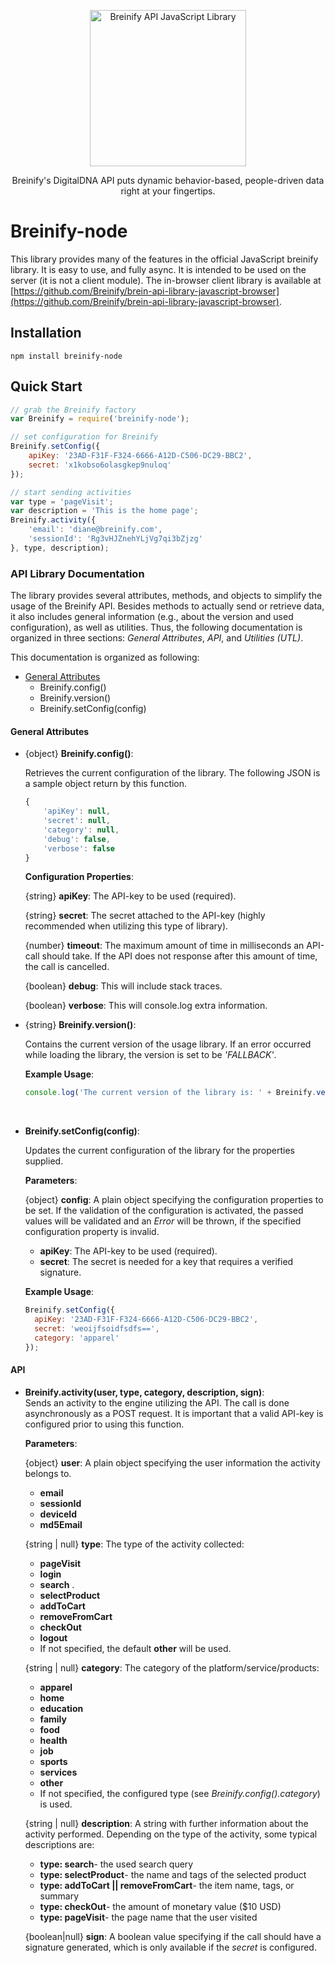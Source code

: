 <p align="center">
  <img src="https://www.breinify.com/img/Breinify_logo.png" alt="Breinify API JavaScript Library" width="250">
</p>

<p align="center">
Breinify's DigitalDNA API puts dynamic behavior-based, people-driven data right at your fingertips.
</p>

Breinify-node
=============

This library provides many of the features in the official JavaScript breinify library.  It is easy to use, and fully async. It is intended to be used on the server (it is not a client module). The in-browser client library is available
at [https://github.com/Breinify/brein-api-library-javascript-browser](https://github.com/Breinify/brein-api-library-javascript-browser).

Installation
------------

    npm install breinify-node

Quick Start
-----------

```javascript
// grab the Breinify factory
var Breinify = require('breinify-node');

// set configuration for Breinify
Breinify.setConfig({
    apiKey: '23AD-F31F-F324-6666-A12D-C506-DC29-BBC2',
    secret: 'x1kobso6olasgkep9nuloq'
});

// start sending activities
var type = 'pageVisit';
var description = 'This is the home page';
Breinify.activity({ 
    'email': 'diane@breinify.com',
    'sessionId': 'Rg3vHJZnehYLjVg7qi3bZjzg'
}, type, description);

```

### API Library Documentation

The library provides several attributes, methods, and objects to simplify the usage of the Breinify API. Besides methods to actually send or retrieve data, it also includes general information (e.g., about the version and used configuration), as well as utilities. Thus, the following documentation is organized in three sections: *General Attributes*, *API*, and *Utilities (UTL)*.

This documentation is organized as following:

* [General Attributes](#general-attributes)
  * Breinify.config()
  * Breinify.version()
  * Breinify.setConfig(config)
#### General Attributes

* {object} **Breinify.config()**:<br/>
  
  Retrieves the current configuration of the library. The following JSON is a sample object return by this function.

  ```javascript
  {
      'apiKey': null,
      'secret': null,
      'category': null,
      'debug': false,
      'verbose': false
  }
  ```
  **Configuration Properties**:
    
    {string} **apiKey**: The API-key to be used (required).
    
    {string} **secret**: The secret attached to the API-key (highly recommended when utilizing this type of library).
  
    {number} **timeout**: The maximum amount of time in milliseconds an API-call should take. If the API does not response after this amount of time, the call is cancelled.
  
    {boolean} **debug**: This will include stack traces.
    
    {boolean} **verbose**: This will console.log extra information.
    
 
* {string} **Breinify.version()**:<br/>
  
  Contains the current version of the usage library. If an error occurred while loading the library, the version is set to be *'FALLBACK'*.

  **Example Usage**:
  ```javascript
  console.log('The current version of the library is: ' + Breinify.version());
  ```
  <br/>

* **Breinify.setConfig(config)**:<br/>
  
  Updates the current configuration of the library for the properties supplied.

  **Parameters**:

  {object} **config**: A plain object specifying the configuration properties to be set. If the validation of the configuration is activated, the passed values will be validated and an *Error* will be thrown, if the specified configuration property is invalid.

  * **apiKey**: The API-key to be used (required).
  * **secret**: The secret is needed for a key that requires a verified signature.
    
  **Example Usage**:
  ```javascript
  Breinify.setConfig({
    apiKey: '23AD-F31F-F324-6666-A12D-C506-DC29-BBC2',
    secret: 'weoijfsoidfsdfs==',
    category: 'apparel'
  });
  ```

#### API

* **Breinify.activity(user, type, category, description, sign)**:<br/>
  Sends an activity to the engine utilizing the API. The call is done asynchronously as a POST request. It is important that a valid API-key is configured prior to using this function.

  **Parameters**:

  {object} **user**: A plain object specifying the user information the activity belongs to.
     * __email__
     * __sessionId__
     * __deviceId__
     * __md5Email__

  {string | null} **type**: The type of the activity collected:
   * __pageVisit__
   * __login__
   * __search__ . 
   * __selectProduct__
   * __addToCart__
   * __removeFromCart__
   * __checkOut__
   * __logout__
   * If not specified, the default __other__ will be used.

  {string | null} **category**: The category of the platform/service/products:
   * __apparel__ 
   * __home__ 
   * __education__ 
   * __family__ 
   * __food__ 
   * __health__ 
   * __job__ 
   * __sports__
   * __services__ 
   * __other__ 
   * If not specified, the configured type (see *Breinify.config().category*) is used.

  {string | null} **description**: A string with further information about the activity performed. Depending on the type of the activity, some typical descriptions are: 
  * __type: search__- the used search query
  * __type: selectProduct__- the name and tags of the selected product 
  * __type: addToCart || removeFromCart__- the item name, tags, or summary
  * __type: checkOut__- the amount of monetary value ($10 USD)
  * __type: pageVisit__- the page name that the user visited

  {boolean|null} **sign**: A boolean value specifying if the call should have a signature generated, which is only available if the *secret* is configured. 

  


